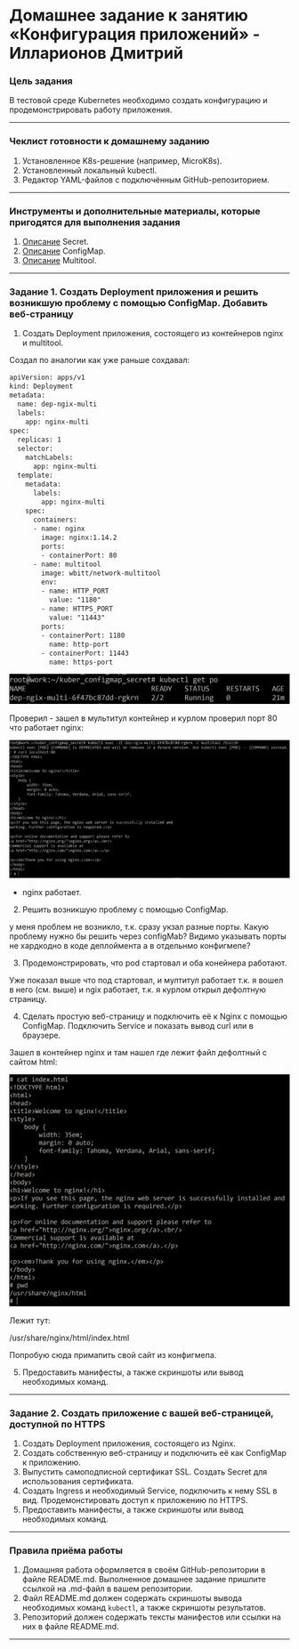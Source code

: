 # Домашнее задание к занятию «Конфигурация приложений» - Илларионов Дмитрий

### Цель задания

В тестовой среде Kubernetes необходимо создать конфигурацию и продемонстрировать работу приложения.

------

### Чеклист готовности к домашнему заданию

1. Установленное K8s-решение (например, MicroK8s).
2. Установленный локальный kubectl.
3. Редактор YAML-файлов с подключённым GitHub-репозиторием.

------

### Инструменты и дополнительные материалы, которые пригодятся для выполнения задания

1. [Описание](https://kubernetes.io/docs/concepts/configuration/secret/) Secret.
2. [Описание](https://kubernetes.io/docs/concepts/configuration/configmap/) ConfigMap.
3. [Описание](https://github.com/wbitt/Network-MultiTool) Multitool.

------

### Задание 1. Создать Deployment приложения и решить возникшую проблему с помощью ConfigMap. Добавить веб-страницу

1. Создать Deployment приложения, состоящего из контейнеров nginx и multitool.

Создал по аналогии как уже раньше сохдавал:

```
apiVersion: apps/v1
kind: Deployment
metadata:
  name: dep-ngix-multi
  labels:
    app: nginx-multi
spec:
  replicas: 1
  selector:
    matchLabels:
      app: nginx-multi
  template:
    metadata:
      labels:
        app: nginx-multi
    spec:
      containers:
      - name: nginx
        image: nginx:1.14.2
        ports:
        - containerPort: 80
      - name: multitool
        image: wbitt/network-multitool
        env:
        - name: HTTP_PORT
          value: "1180"
        - name: HTTPS_PORT
          value: "11443"
        ports:
        - containerPort: 1180
          name: http-port
        - containerPort: 11443
          name: https-port
```
![alt text](image.png)

Проверил - зашел в мультитул контейнер и курлом проверил порт 80 что работает nginx:

![alt text](image-1.png)

- nginx работает.

2. Решить возникшую проблему с помощью ConfigMap.

у меня проблем не возникло, т.к. сразу укзал разные порты. 
Какую проблему нужно бы решить через configMab? Видимо указывать порты не хардкодно в коде деплоймента а в отдельнмо конфигмепе?

3. Продемонстрировать, что pod стартовал и оба конейнера работают.

Уже показал выше что под стартовал, и мултитул работает т.к. я вошел в  него (см. выше) и ngix работает, т.к. я курлом открыл дефолтную страницу.

4. Сделать простую веб-страницу и подключить её к Nginx с помощью ConfigMap. Подключить Service и показать вывод curl или в браузере.

Зашел в контейнер nginx и там нашел где лежит файл дефолтный с сайтом html:

![alt text](image-2.png)

Лежит тут:

/usr/share/nginx/html/index.html

Попробую сюда примапить свой сайт из конфигмепа.




5. Предоставить манифесты, а также скриншоты или вывод необходимых команд.

------

### Задание 2. Создать приложение с вашей веб-страницей, доступной по HTTPS 

1. Создать Deployment приложения, состоящего из Nginx.
2. Создать собственную веб-страницу и подключить её как ConfigMap к приложению.
3. Выпустить самоподписной сертификат SSL. Создать Secret для использования сертификата.
4. Создать Ingress и необходимый Service, подключить к нему SSL в вид. Продемонстировать доступ к приложению по HTTPS. 
4. Предоставить манифесты, а также скриншоты или вывод необходимых команд.

------

### Правила приёма работы

1. Домашняя работа оформляется в своём GitHub-репозитории в файле README.md. Выполненное домашнее задание пришлите ссылкой на .md-файл в вашем репозитории.
2. Файл README.md должен содержать скриншоты вывода необходимых команд `kubectl`, а также скриншоты результатов.
3. Репозиторий должен содержать тексты манифестов или ссылки на них в файле README.md.

------
